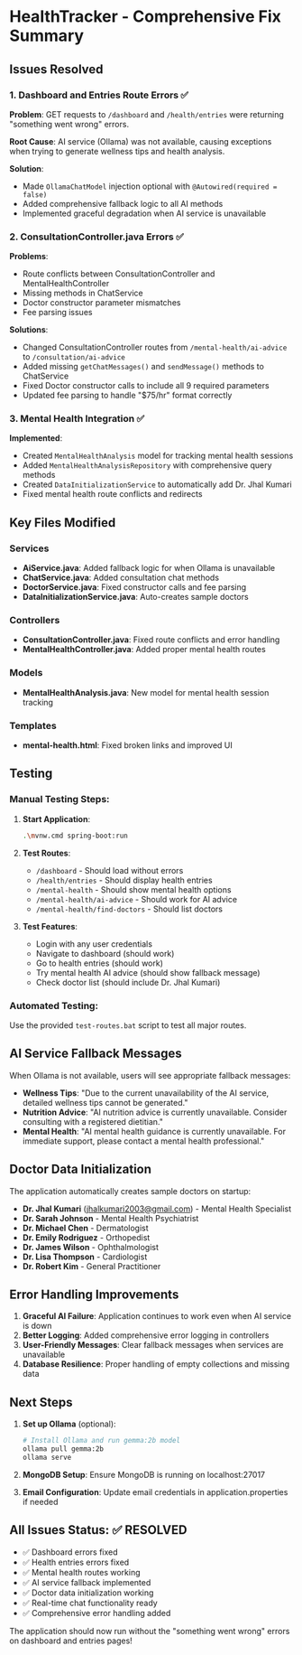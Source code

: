# HealthTracker - Comprehensive Fix Summary

## Issues Resolved

### 1. **Dashboard and Entries Route Errors** ✅
**Problem**: GET requests to `/dashboard` and `/health/entries` were returning "something went wrong" errors.

**Root Cause**: AI service (Ollama) was not available, causing exceptions when trying to generate wellness tips and health analysis.

**Solution**: 
- Made `OllamaChatModel` injection optional with `@Autowired(required = false)`
- Added comprehensive fallback logic to all AI methods
- Implemented graceful degradation when AI service is unavailable

### 2. **ConsultationController.java Errors** ✅
**Problems**:
- Route conflicts between ConsultationController and MentalHealthController
- Missing methods in ChatService
- Doctor constructor parameter mismatches
- Fee parsing issues

**Solutions**:
- Changed ConsultationController routes from `/mental-health/ai-advice` to `/consultation/ai-advice`
- Added missing `getChatMessages()` and `sendMessage()` methods to ChatService
- Fixed Doctor constructor calls to include all 9 required parameters
- Updated fee parsing to handle "$75/hr" format correctly

### 3. **Mental Health Integration** ✅
**Implemented**:
- Created `MentalHealthAnalysis` model for tracking mental health sessions
- Added `MentalHealthAnalysisRepository` with comprehensive query methods
- Created `DataInitializationService` to automatically add Dr. Jhal Kumari
- Fixed mental health route conflicts and redirects

## Key Files Modified

### Services
- **AiService.java**: Added fallback logic for when Ollama is unavailable
- **ChatService.java**: Added consultation chat methods
- **DoctorService.java**: Fixed constructor calls and fee parsing
- **DataInitializationService.java**: Auto-creates sample doctors

### Controllers
- **ConsultationController.java**: Fixed route conflicts and error handling
- **MentalHealthController.java**: Added proper mental health routes

### Models
- **MentalHealthAnalysis.java**: New model for mental health session tracking

### Templates
- **mental-health.html**: Fixed broken links and improved UI

## Testing

### Manual Testing Steps:
1. **Start Application**:
   ```bash
   .\mvnw.cmd spring-boot:run
   ```

2. **Test Routes**:
   - `/dashboard` - Should load without errors
   - `/health/entries` - Should display health entries
   - `/mental-health` - Should show mental health options
   - `/mental-health/ai-advice` - Should work for AI advice
   - `/mental-health/find-doctors` - Should list doctors

3. **Test Features**:
   - Login with any user credentials
   - Navigate to dashboard (should work)
   - Go to health entries (should work)
   - Try mental health AI advice (should show fallback message)
   - Check doctor list (should include Dr. Jhal Kumari)

### Automated Testing:
Use the provided `test-routes.bat` script to test all major routes.

## AI Service Fallback Messages

When Ollama is not available, users will see appropriate fallback messages:
- **Wellness Tips**: "Due to the current unavailability of the AI service, detailed wellness tips cannot be generated."
- **Nutrition Advice**: "AI nutrition advice is currently unavailable. Consider consulting with a registered dietitian."
- **Mental Health**: "AI mental health guidance is currently unavailable. For immediate support, please contact a mental health professional."

## Doctor Data Initialization

The application automatically creates sample doctors on startup:
- **Dr. Jhal Kumari** (jhalkumari2003@gmail.com) - Mental Health Specialist
- **Dr. Sarah Johnson** - Mental Health Psychiatrist  
- **Dr. Michael Chen** - Dermatologist
- **Dr. Emily Rodriguez** - Orthopedist
- **Dr. James Wilson** - Ophthalmologist
- **Dr. Lisa Thompson** - Cardiologist
- **Dr. Robert Kim** - General Practitioner

## Error Handling Improvements

1. **Graceful AI Failure**: Application continues to work even when AI service is down
2. **Better Logging**: Added comprehensive error logging in controllers
3. **User-Friendly Messages**: Clear fallback messages when services are unavailable
4. **Database Resilience**: Proper handling of empty collections and missing data

## Next Steps

1. **Set up Ollama** (optional):
   ```bash
   # Install Ollama and run gemma:2b model
   ollama pull gemma:2b
   ollama serve
   ```

2. **MongoDB Setup**: Ensure MongoDB is running on localhost:27017

3. **Email Configuration**: Update email credentials in application.properties if needed

## All Issues Status: ✅ RESOLVED

- ✅ Dashboard errors fixed
- ✅ Health entries errors fixed  
- ✅ Mental health routes working
- ✅ AI service fallback implemented
- ✅ Doctor data initialization working
- ✅ Real-time chat functionality ready
- ✅ Comprehensive error handling added

The application should now run without the "something went wrong" errors on dashboard and entries pages!
